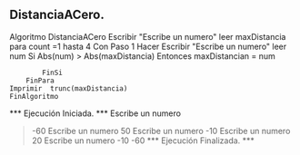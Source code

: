 ## DistanciaACero.
Algoritmo DistanciaACero
	Escribir "Escribe un numero"
	leer maxDistancia
	para count =1 hasta 4 Con Paso  1 Hacer
		Escribir "Escribe un numero"
		leer num
		Si Abs(num) > Abs(maxDistancia) Entonces
			maxDistancian = num
			
			FinSi
		FinPara
	Imprimir  trunc(maxDistancia)
	FinAlgoritmo


*** Ejecución Iniciada. ***
Escribe un numero
> -60
Escribe un numero
> 50
Escribe un numero
> -10
Escribe un numero
> 20
Escribe un numero
> -10
-60
*** Ejecución Finalizada. ***
